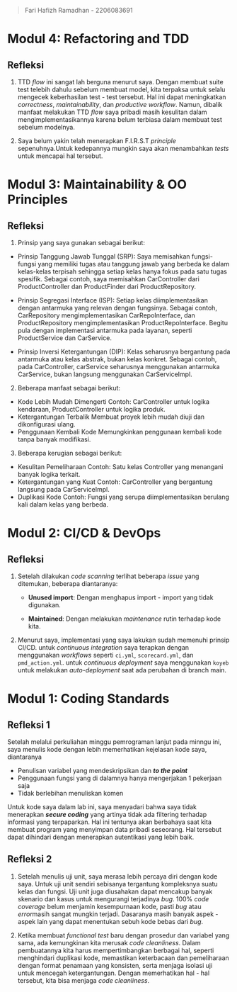 > Fari Hafizh Ramadhan - 2206083691

# Modul 4: Refactoring and TDD

## Refleksi

1. TTD *flow* ini sangat lah berguna menurut saya. Dengan membuat suite test 
telebih dahulu sebelum membuat model, kita terpaksa untuk selalu mengecek
keberhasilan test - test tersebut. Hal ini dapat meningkatkan *correctness*, 
*maintainability*, dan *productive workflow*. Namun, dibalik manfaat melakukan TTD *flow*
saya pribadi masih kesulitan dalam mengimplementasikannya karena belum terbiasa
dalam membuat test sebelum modelnya.


2. Saya belum yakin telah menerapkan F.I.R.S.T *principle* sepenuhnya.Untuk kedepannya
mungkin saya akan menambahkan *tests* untuk mencapai hal tersebut.

# Modul 3: Maintainability & OO Principles

## Refleksi

1. Prinsip yang saya gunakan sebagai berikut:
- Prinsip Tanggung Jawab Tunggal (SRP): Saya memisahkan fungsi-fungsi yang memiliki tugas atau tanggung jawab yang berbeda ke dalam kelas-kelas terpisah sehingga setiap kelas hanya fokus pada satu tugas spesifik. Sebagai contoh, saya memisahkan CarController dari ProductController dan ProductFinder dari ProductRepository. 

- Prinsip Segregasi Interface (ISP): Setiap kelas diimplementasikan dengan antarmuka yang relevan dengan fungsinya. Sebagai contoh, CarRepository mengimplementasikan CarRepoInterface, dan ProductRepository mengimplementasikan ProductRepoInterface. Begitu pula dengan implementasi antarmuka pada layanan, seperti ProductService dan CarService.

- Prinsip Inversi Ketergantungan (DIP): Kelas seharusnya bergantung pada antarmuka atau kelas abstrak, bukan kelas konkret. Sebagai contoh, pada CarController, carService seharusnya menggunakan antarmuka CarService, bukan langsung menggunakan CarServiceImpl.

2. Beberapa manfaat sebagai berikut:
- Kode Lebih Mudah Dimengerti
Contoh: CarController untuk logika kendaraan, ProductController untuk logika produk.
- Ketergantungan Terbalik
Membuat proyek lebih mudah diuji dan dikonfigurasi ulang.
- Penggunaan Kembali Kode
Memungkinkan penggunaan kembali kode tanpa banyak modifikasi.

3. Beberapa kerugian sebagai berikut:
- Kesulitan Pemeliharaan
Contoh: Satu kelas Controller yang menangani banyak logika terkait.
- Ketergantungan yang Kuat
Contoh: CarController yang bergantung langsung pada CarServiceImpl.
- Duplikasi Kode
Contoh: Fungsi yang serupa diimplementasikan berulang kali dalam kelas yang berbeda.
# Modul 2: CI/CD & DevOps

## Refleksi

1. Setelah dilakukan *code scanning* terlihat beberapa *issue* yang ditemukan, beberapa diantaranya:
   - **Unused import**:
   Dengan menghapus import - import yang tidak digunakan.

   - **Maintained**:
   Dengan melakukan *maintenance* rutin terhadap kode kita.
   

2. Menurut saya, implementasi yang saya lakukan sudah memenuhi prinsip CI/CD.
   untuk *continuous integration* saya terapkan dengan menggunakan *workflows* seperti `ci.yml`, `scorecard.yml`, dan `pmd_action.yml`.
   untuk *continuous deployment* saya menggunakan `koyeb` untuk melakukan *auto-deployment* saat ada perubahan di branch main.

# Modul 1: Coding Standards

## Refleksi 1

Setelah melalui perkuliahan minggu pemrograman lanjut pada minngu ini, saya menulis kode dengan lebih memerhatikan
kejelasan kode saya, diantaranya

- Penulisan variabel yang mendeskripsikan dan ***to the point***
- Penggunaan fungsi yang di dalamnya hanya mengerjakan 1 pekerjaan saja
- Tidak berlebihan menuliskan komen

Untuk kode saya dalam lab ini, saya menyadari bahwa saya tidak menerapkan ***secure coding*** yang artinya tidak ada
filtering terhadap informasi yang terpaparkan. Hal ini tentunya akan berbahaya
saat kita membuat program yang menyimpan data pribadi seseorang. Hal tersebut dapat dihindari
dengan menerapkan autentikasi yang lebih baik.

## Refleksi 2

1. Setelah menulis uji unit, saya merasa lebih percaya diri dengan kode saya.
   Untuk uji unit sendiri sebisanya tergantung kompleksnya suatu kelas dan fungsi.
   Uji unit juga diusahakan dapat mencakup banyak skenario dan kasus untuk mengurangi
   terjadinya *bug*. 100% *code coverage* belum menjamin kesempurnaan kode, pasti *bug* atau *error*masih sangat mungkin terjadi. Dasaranya masih banyak aspek - aspek lain yang dapat menentukan sebuh kode bebas dari *bug*.


2. Ketika membuat *functional test* baru dengan prosedur dan variabel yang sama, ada kemungkinan kita merusak *code cleanliness*.
   Dalam pembuatannya kita harus mempertimbangkan berbagai hal, seperti menghindari duplikasi kode, memastikan keterbacaan dan
   pemeliharaan dengan format penamaan yang konsisten, serta menjaga isolasi uji untuk mencegah ketergantungan. Dengan memerhatikan hal - hal
   tersebut, kita bisa menjaga *code cleanliness*.
